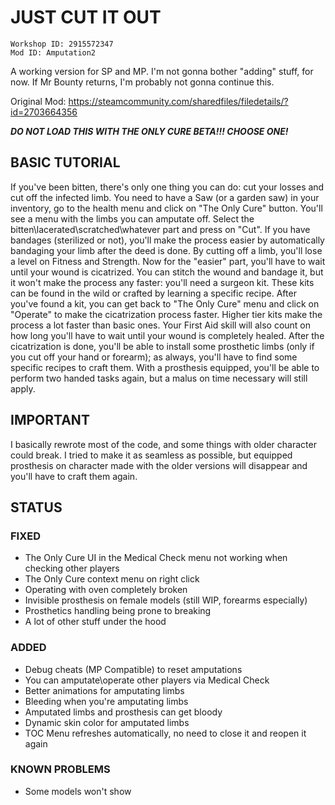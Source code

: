 # JUST CUT IT OUT
```
Workshop ID: 2915572347
Mod ID: Amputation2
```
A working version for SP and MP.
I'm not gonna bother "adding" stuff, for now.
If Mr Bounty returns, I'm probably not gonna continue this.

Original Mod: https://steamcommunity.com/sharedfiles/filedetails/?id=2703664356

**_DO NOT LOAD THIS WITH THE ONLY CURE BETA!!! CHOOSE ONE!_**


## BASIC TUTORIAL
If you've been bitten, there's only one thing you can do: cut your losses and cut off the infected limb. You need to have a Saw (or a garden saw) in your inventory, go to the health menu and click on "The Only Cure" button. You'll see a menu with the limbs you can amputate off. Select the bitten\lacerated\scratched\whatever part and press on "Cut". If you have bandages (sterilized or not), you'll make the process easier by automatically bandaging your limb after the deed is done. By cutting off a limb, you'll lose a level on Fitness and Strength. Now for the "easier" part, you'll have to wait until your wound is cicatrized. You can stitch the wound and bandage it, but it won't make the process any faster: you'll need a surgeon kit. These kits can be found in the wild or crafted by learning a specific recipe. After you've found a kit, you can get back to "The Only Cure" menu and click on "Operate" to make the cicatrization process faster. Higher tier kits make the process a lot faster than basic ones. Your First Aid skill will also count on how long you'll have to wait until your wound is completely healed. After the cicatrization is done, you'll be able to install some prosthetic limbs (only if you cut off your hand or forearm); as always, you'll have to find some specific recipes to craft them. With a prosthesis equipped, you'll be able to perform two handed tasks again, but a malus on time necessary will still apply.


## IMPORTANT
I basically rewrote most of the code, and some things with older character could break. I tried to make it as seamless as possible, but equipped prosthesis on character made with the older versions will disappear and you'll have to craft them again.

## STATUS
### FIXED
- The Only Cure UI in the Medical Check menu not working when checking other players
- The Only Cure context menu on right click
- Operating with oven completely broken
- Invisible prosthesis on female models (still WIP, forearms especially)
- Prosthetics handling being prone to breaking
- A lot of other stuff under the hood
### ADDED
- Debug cheats (MP Compatible) to reset amputations
- You can amputate\operate other players via Medical Check
- Better animations for amputating limbs
- Bleeding when you're amputating limbs
- Amputated limbs and prosthesis can get bloody
- Dynamic skin color for amputated limbs
- TOC Menu refreshes automatically, no need to close it and reopen it again
### KNOWN PROBLEMS
- Some models won't show
